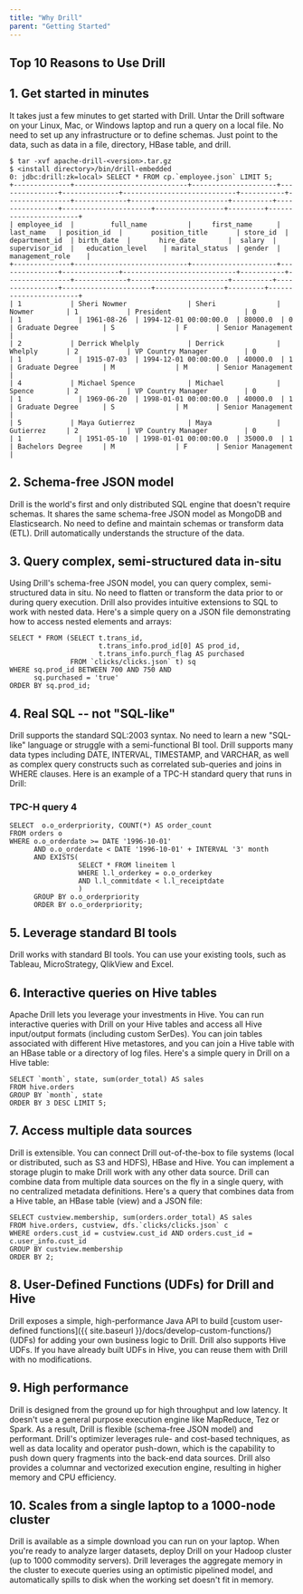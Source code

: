 ```yaml
---
title: "Why Drill"
parent: "Getting Started"
---
```


## Top 10 Reasons to Use Drill

## 1. Get started in minutes

It takes just a few minutes to get started with Drill. Untar the Drill software on your Linux, Mac, or Windows laptop and run a query on a local file. No need to set up any infrastructure or to define schemas. Just point to the data, such as data in a file, directory, HBase table, and drill.

    $ tar -xvf apache-drill-<version>.tar.gz
    $ <install directory>/bin/drill-embedded
    0: jdbc:drill:zk=local> SELECT * FROM cp.`employee.json` LIMIT 5;
    +--------------+----------------------------+---------------------+---------------+--------------+----------------------------+-----------+----------------+-------------+------------------------+----------+----------------+----------------------+-----------------+---------+-----------------------+
    | employee_id  |         full_name          |     first_name      |   last_name   | position_id  |       position_title       | store_id  | department_id  | birth_date  |       hire_date        |  salary  | supervisor_id  |   education_level    | marital_status  | gender  |    management_role    |
    +--------------+----------------------------+---------------------+---------------+--------------+----------------------------+-----------+----------------+-------------+------------------------+----------+----------------+----------------------+-----------------+---------+-----------------------+
    | 1            | Sheri Nowmer               | Sheri               | Nowmer        | 1            | President                  | 0         | 1              | 1961-08-26  | 1994-12-01 00:00:00.0  | 80000.0  | 0              | Graduate Degree      | S               | F       | Senior Management     |
    | 2            | Derrick Whelply            | Derrick             | Whelply       | 2            | VP Country Manager         | 0         | 1              | 1915-07-03  | 1994-12-01 00:00:00.0  | 40000.0  | 1              | Graduate Degree      | M               | M       | Senior Management     |
    | 4            | Michael Spence             | Michael             | Spence        | 2            | VP Country Manager         | 0         | 1              | 1969-06-20  | 1998-01-01 00:00:00.0  | 40000.0  | 1              | Graduate Degree      | S               | M       | Senior Management     |
    | 5            | Maya Gutierrez             | Maya                | Gutierrez     | 2            | VP Country Manager         | 0         | 1              | 1951-05-10  | 1998-01-01 00:00:00.0  | 35000.0  | 1              | Bachelors Degree     | M               | F       | Senior Management     |


## 2. Schema-free JSON model
Drill is the world's first and only distributed SQL engine that doesn't require schemas. It shares the same schema-free JSON model as MongoDB and Elasticsearch. No need to define and maintain schemas or transform data (ETL). Drill automatically understands the structure of the data. 

## 3. Query complex, semi-structured data in-situ
Using Drill's schema-free JSON model, you can query complex, semi-structured data in situ. No need to flatten or transform the data prior to or during query execution. Drill also provides intuitive extensions to SQL to work with nested data. Here's a simple query on a JSON file demonstrating how to access nested elements and arrays:

    SELECT * FROM (SELECT t.trans_id,
                          t.trans_info.prod_id[0] AS prod_id,
                          t.trans_info.purch_flag AS purchased
                   FROM `clicks/clicks.json` t) sq
    WHERE sq.prod_id BETWEEN 700 AND 750 AND
          sq.purchased = 'true'
    ORDER BY sq.prod_id;


## 4. Real SQL -- not "SQL-like"
Drill supports the standard SQL:2003 syntax. No need to learn a new "SQL-like" language or struggle with a semi-functional BI tool. Drill supports many data types including DATE, INTERVAL, TIMESTAMP, and VARCHAR, as well as complex query constructs such as correlated sub-queries and joins in WHERE clauses. Here is an example of a TPC-H standard query that runs in Drill:

### TPC-H query 4

    SELECT  o.o_orderpriority, COUNT(*) AS order_count
    FROM orders o
    WHERE o.o_orderdate >= DATE '1996-10-01'
          AND o.o_orderdate < DATE '1996-10-01' + INTERVAL '3' month
          AND EXISTS(
                     SELECT * FROM lineitem l 
                     WHERE l.l_orderkey = o.o_orderkey
                     AND l.l_commitdate < l.l_receiptdate
                     )
          GROUP BY o.o_orderpriority
          ORDER BY o.o_orderpriority;

## 5. Leverage standard BI tools
Drill works with standard BI tools. You can use your existing tools, such as Tableau, MicroStrategy, QlikView and Excel. 

## 6. Interactive queries on Hive tables
Apache Drill lets you leverage your investments in Hive. You can run interactive queries with Drill on your Hive tables and access all Hive input/output formats (including custom SerDes). You can join tables associated with different Hive metastores, and you can join a Hive table with an HBase table or a directory of log files. Here's a simple query in Drill on a Hive table:

    SELECT `month`, state, sum(order_total) AS sales
    FROM hive.orders 
    GROUP BY `month`, state
    ORDER BY 3 DESC LIMIT 5;


## 7. Access multiple data sources
Drill is extensible. You can connect Drill out-of-the-box to file systems (local or distributed, such as S3 and HDFS), HBase and Hive. You can implement a storage plugin to make Drill work with any other data source. Drill can combine data from multiple data sources on the fly in a single query, with no centralized metadata definitions. Here's a query that combines data from a Hive table, an HBase table (view) and a JSON file:

    SELECT custview.membership, sum(orders.order_total) AS sales
    FROM hive.orders, custview, dfs.`clicks/clicks.json` c 
    WHERE orders.cust_id = custview.cust_id AND orders.cust_id = c.user_info.cust_id 
    GROUP BY custview.membership
    ORDER BY 2;

## 8. User-Defined Functions (UDFs) for Drill and Hive
Drill exposes a simple, high-performance Java API to build [custom user-defined functions]({{ site.baseurl }}/docs/develop-custom-functions/) (UDFs) for adding your own business logic to Drill.  Drill also supports Hive UDFs. If you have already built UDFs in Hive, you can reuse them with Drill with no modifications. 


## 9. High performance
Drill is designed from the ground up for high throughput and low latency. It doesn't use a general purpose execution engine like MapReduce, Tez or Spark. As a result, Drill is flexible (schema-free JSON model) and performant. Drill's optimizer leverages rule- and cost-based techniques, as well as data locality and operator push-down, which is the capability to push down query fragments into the back-end data sources. Drill also provides a columnar and vectorized execution engine, resulting in higher memory and CPU efficiency.

## 10. Scales from a single laptop to a 1000-node cluster
Drill is available as a simple download you can run on your laptop. When you're ready to analyze larger datasets, deploy Drill on your Hadoop cluster (up to 1000 commodity servers). Drill leverages the aggregate memory in the cluster to execute queries using an optimistic pipelined model, and automatically spills to disk when the working set doesn't fit in memory.
